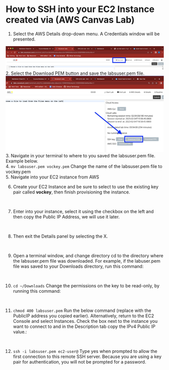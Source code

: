 # How to SSH into your EC2 Instance created via (AWS Canvas Lab)

1. Select the AWS Details drop-down menu. A Credentials window will be presented.
<img src="https://github.com/hydropero/Documentation/blob/main/Screenshots/AWS_SSH/Screen%20Shot%202023-02-04%20at%205.49.51%20PM.png?raw=true">
<br>
2. Select the Download PEM button and save the labsuser.pem file.
<img src="https://raw.githubusercontent.com/hydropero/Documentation/main/Screenshots/AWS_SSH/Screen%20Shot%202023-02-04%20at%205.59.40%20PM.png">
<br>
3. Navigate in your terminal to where to you saved the labsuser.pem file. Example below.

<br>
4. <code>mv labsuser.pem vockey.pem</code>
Change the name of the labsuser.pem file to vockey.pem

<br>
5. Navigate into your EC2 instance from AWS

6. Create your EC2 Instance and be sure to select to use the existing key pair called **vockey**, then finish provisioning the instance.
<image>

7. Enter into your instance, select it using the checkbox on the left and then copy the Public IP Address, we will use it later.

<br>

8. Then exit the Details panel by selecting the X.
<br>

9. Open a terminal window, and change directory cd to the directory where the labsuser.pem file was downloaded. For example, if the labuser.pem file was saved to your Downloads directory, run this command:
<br>

10. <code>cd ~/Downloads</code>
Change the permissions on the key to be read-only, by running this command:
<br>

11. <code>chmod 400 labsuser.pem</code>
Run the below command (replace <public-ip> with the PublicIP address you copied earlier).
Alternatively, return to the EC2 Console and select Instances. Check the box next to the instance you want to connect to and in the Description tab copy the IPv4 Public IP value.:
<br>

12. <code>ssh -i labsuser.pem ec2-user@<public-ip></code>
Type yes when prompted to allow the first connection to this remote SSH server.
Because you are using a key pair for authentication, you will not be prompted for a password.
